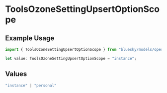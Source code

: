 # ToolsOzoneSettingUpsertOptionScope

## Example Usage

```typescript
import { ToolsOzoneSettingUpsertOptionScope } from "bluesky/models/operations";

let value: ToolsOzoneSettingUpsertOptionScope = "instance";
```

## Values

```typescript
"instance" | "personal"
```